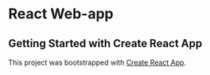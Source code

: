# React Web-app

## Getting Started with Create React App

This project was bootstrapped with [Create React App](https://github.com/facebook/create-react-app).

